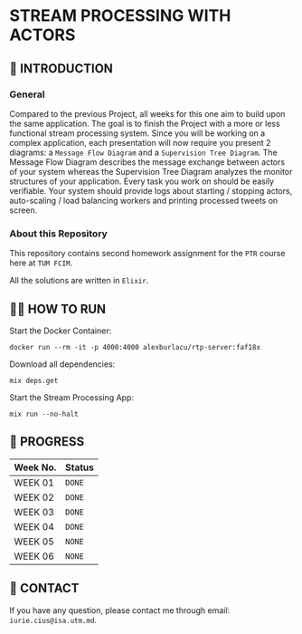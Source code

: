 # STREAM PROCESSING WITH ACTORS

## 📑 INTRODUCTION

### General

Compared to the previous Project, all weeks for this one aim to build upon the same application.
The goal is to finish the Project with a more or less functional stream processing system.
Since you will be working on a complex application, each presentation will now require you
present 2 diagrams: a `Message Flow Diagram` and a `Supervision Tree Diagram`. The Message
Flow Diagram describes the message exchange between actors of your system whereas the
Supervision Tree Diagram analyzes the monitor structures of your application.
Every task you work on should be easily verifiable. Your system should provide logs about
starting / stopping actors, auto-scaling / load balancing workers and printing processed tweets
on screen.

### About this Repository

This repository contains second homework assignment for the `PTR` course here at `TUM FCIM`.

All the solutions are written in `Elixir`.

## 🐱‍👓 HOW TO RUN

Start the Docker Container:

```
docker run --rm -it -p 4000:4000 alexburlacu/rtp-server:faf18x
```

Download all dependencies:

```
mix deps.get
```

Start the Stream Processing App:

```shell
mix run --no-halt
```

## 🎯 PROGRESS


|  Week No. | Status |
|-----------|--------|
| WEEK 01   | `DONE` |
| WEEK 02   | `DONE` |
| WEEK 03   | `DONE` |
| WEEK 04   | `DONE` |
| WEEK 05   | `NONE` |
| WEEK 06   | `NONE` |

## 📮 CONTACT

If you have any question, please contact me through email: `iurie.cius@isa.utm.md`.

